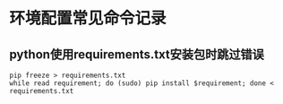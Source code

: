 #  环境配置常见命令记录
## python使用requirements.txt安装包时跳过错误
`pip freeze > requirements.txt`  
`while read requirement; do (sudo) pip install $requirement; done < requirements.txt`